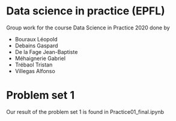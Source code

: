 # Data science in practice (EPFL)
Group work for the course Data Science in Practice 2020 done by
- Bouraux Léopold
- Debains Gaspard
- De la Fage Jean-Baptiste
- Méhaignerie Gabriel
- Trébaol Tristan
- Villegas Alfonso

# Problem set 1
Our result of the problem set 1 is found in Practice01_final.ipynb 
